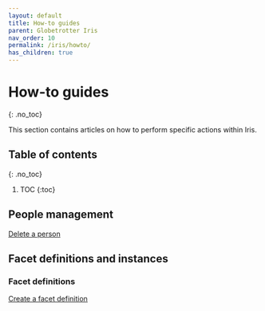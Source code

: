 ```yaml
---
layout: default
title: How-to guides
parent: Globetrotter Iris
nav_order: 10
permalink: /iris/howto/
has_children: true
---
```


# How-to guides
{: .no_toc}

This section contains articles on how to perform specific actions within Iris.

## Table of contents
{: .no_toc}

1. TOC
{:toc}

## People management

[Delete a person](/iris/howto/delete-a-person/)

## Facet definitions and instances

### Facet definitions

[Create a facet definition](/iris/howto/create-a-facet-definition/)
